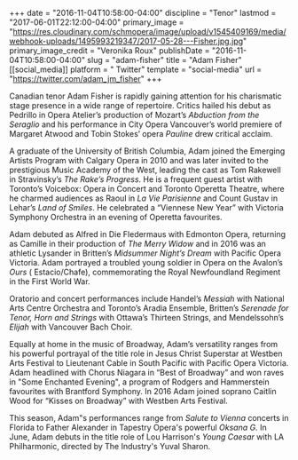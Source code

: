 +++
date = "2016-11-04T10:58:00-04:00"
discipline = "Tenor"
lastmod = "2017-06-01T22:12:00-04:00"
primary_image = "https://res.cloudinary.com/schmopera/image/upload/v1545409169/media/webhook-uploads/1495993219347/2017-05-28---Fisher.jpg.jpg"
primary_image_credit = "Veronika Roux"
publishDate = "2016-11-04T10:58:00-04:00"
slug = "adam-fisher"
title = "Adam Fisher"
[[social_media]]
platform = " Twitter"
template = "social-media"
url = "https://twitter.com/adam_jm_fisher"
+++

Canadian tenor Adam Fisher is rapidly gaining attention for his charismatic stage presence in a wide range of repertoire. Critics hailed his debut as Pedrillo in Opera Atelier’s production of Mozart’s *Abduction from the Seraglio* and his performance in City Opera Vancouver’s world premiere of Margaret Atwood and Tobin Stokes’ opera *Pauline* drew critical acclaim.
 
A graduate of the University of British Columbia, Adam joined the Emerging Artists Program with Calgary Opera in 2010 and was later invited to the prestigious Music Academy of the West, leading the cast as Tom Rakewell in Stravinsky’s *The Rake’s Progress*.  He is a frequent guest artist with Toronto’s Voicebox: Opera in Concert and Toronto Operetta Theatre, where he charmed audiences as Raoul in *La Vie Parisienne* and Count Gustav in Lehar’s *Land of Smiles*. He celebrated a “Viennese New Year” with Victoria Symphony Orchestra in an evening of Operetta favourites.
 
Adam debuted as Alfred in Die Fledermaus with Edmonton Opera, returning as Camille in their production of *The Merry Widow* and in 2016 was an athletic Lysander in Britten’s *Midsummer Night’s Dream* with Pacific Opera Victoria. Adam portrayed a troubled young soldier in Opera on the Avalon’s *Ours* ( Estacio/Chafe),  commemorating the Royal Newfoundland Regiment in the First World War.
 
Oratorio and concert performances include Handel’s *Messiah* with National Arts Centre Orchestra and Toronto’s Aradia Ensemble, Britten’s *Serenade for Tenor, Horn and Strings* with Ottawa’s Thirteen Strings, and Mendelssohn’s *Elijah* with Vancouver Bach Choir.
 
Equally at home in the music of Broadway, Adam’s versatility ranges from his powerful portrayal of the title role in Jesus Christ Superstar at Westben Arts Festival to Lieutenant Cable in South Pacific with Pacific Opera Victoria. Adam headlined with Chorus Niagara in “Best of Broadway” and won raves in "Some Enchanted Evening", a program of Rodgers and Hammerstein favourites with Brantford Symphony. In 2016 Adam joined soprano Caitlin Wood for “Kisses on Broadway” with Westben Arts Festival.
 
This season, Adam"s performances range from *Salute to Vienna* concerts in Florida to Father Alexander in Tapestry Opera's powerful *Oksana G.* In June, Adam debuts in the title role of Lou Harrison's *Young Caesar* with LA Philharmonic, directed by The Industry's Yuval Sharon. 
